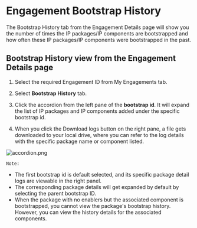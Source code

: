 
# Engagement Bootstrap History

The Bootstrap History tab from the Engagement Details page will show you the number of times the IP packages/IP components are bootstrapped and how often these IP packages/IP components were bootstrapped in the past.

## Bootstrap History view from the Engagement Details page

1. Select the required Engagement ID from My Engagements tab.

2. Select **Bootstrap History** tab.

3. Click the accordion from the left pane of the **bootstrap id**. It will expand the list of IP packages and IP components added under the specific bootstrap id.

4. When you click the Download logs button on the right pane, a file gets downloaded to your local drive, where you can refer to the log details with the specific package name or component listed.

![accordion.png](/.attachments/accordion-6b75c483-46c1-433d-b40f-f0c8442dd4ba.png)

`Note:`

- The first bootstrap id is default selected, and its specific package detail logs are viewable in the right panel.
- The corresponding package details will get expanded by default by selecting the parent bootstrap ID.
- When the package with no enablers but the associated component is bootstrapped, you cannot view the package's bootstrap history. However, you can view the history details for the associated components.




